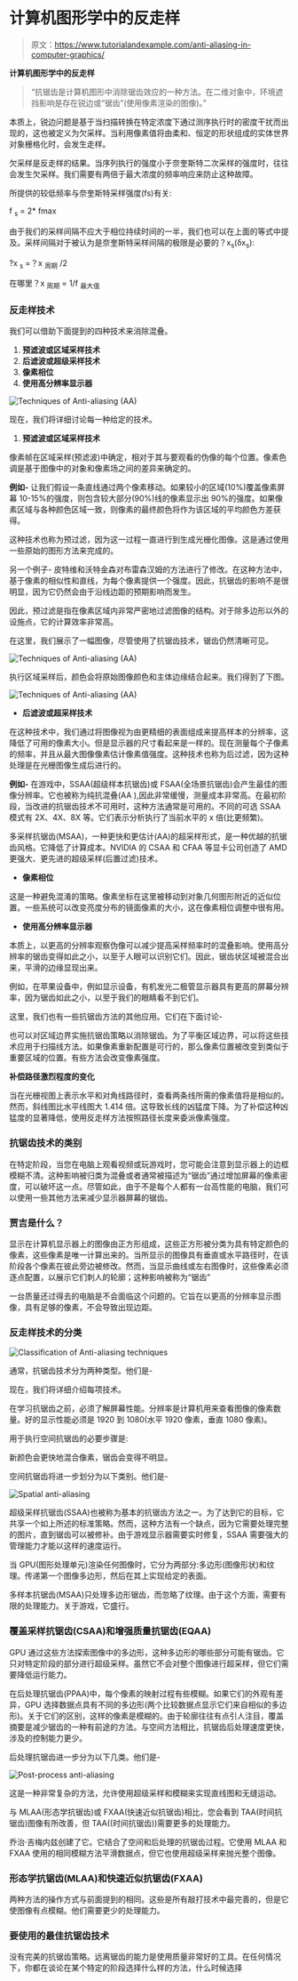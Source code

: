 # 计算机图形学中的反走样

> 原文：<https://www.tutorialandexample.com/anti-aliasing-in-computer-graphics/>

**计算机图形学中的反走样**

> “抗锯齿是计算机图形中消除锯齿效应的一种方法。在二维对象中，环境遮挡影响是存在锐边或“锯齿”(使用像素渲染的图像)。”

本质上，锐边问题是基于当扫描转换在特定浓度下通过测序执行时的密度干扰而出现的，这也被定义为欠采样。当利用像素值将由柔和、恒定的形状组成的实体世界对象栅格化时，会发生走样。

欠采样是反走样的结果。当序列执行的强度小于奈奎斯特二次采样的强度时，往往会发生欠采样。我们需要有两倍于最大浓度的频率响应来防止这种故障。

所提供的较低频率与奈奎斯特采样强度(fs)有关:

f <sub>s</sub> = 2* fmax

由于我们的采样间隔不应大于相位持续时间的一半，我们也可以在上面的等式中提及。采样间隔对于被认为是奈奎斯特采样间隔的极限是必要的？x<sub>s</sub>(δx<sub>s</sub>):

?x <sub>s</sub> =？x <sub>周期</sub> /2

在哪里？x <sub>周期</sub> = 1/f <sub>最大值</sub>

### 反走样技术

我们可以借助下面提到的四种技术来消除混叠。

1.  **预滤波或区域采样技术**
2.  **后滤波或超级采样技术**
3.  **像素相位**
4.  **使用高分辨率显示器**

![Techniques of Anti-aliasing (AA)](img/aa15588b4dac66784a89ad111ec1b132.png)

现在，我们将详细讨论每一种给定的技术。

1.  **预滤波或区域采样技术**

像素帧在区域采样(预滤波)中确定，相对于其与要观看的伪像的每个位置。像素色调是基于图像中的对象和像素场之间的差异来确定的。

**例如-** 让我们假设一条直线通过两个像素移动。如果较小的区域(10%)覆盖像素屏幕 10-15%的强度，则包含较大部分(90%)线的像素显示出 90%的强度。如果像素区域与各种颜色区域一致，则像素的最终颜色将作为该区域的平均颜色方差获得。

这种技术也称为预过滤，因为这一过程一直进行到生成光栅化图像。这是通过使用一些原始的图形方法来完成的。

另一个例子- 皮特维和沃特金森对布雷森汉姆的方法进行了修改。在这种方法中，基于像素的相似性和直线，为每个像素提供一个强度。因此，抗锯齿的影响不是很明显，因为它仍然会由于沿线边距的预期影响而发生。

因此，预过滤是指在像素区域内非常严密地过滤图像的结构。对于除多边形以外的设施点，它的计算效率非常高。

在这里，我们展示了一幅图像，尽管使用了抗锯齿技术，锯齿仍然清晰可见。

![Techniques of Anti-aliasing (AA)](img/c4811cdb4ce1c25285cbed7d396737a8.png)

执行区域采样后，颜色会将原始图像颜色和主体边缘结合起来。我们得到了下图。

![Techniques of Anti-aliasing (AA)](img/5bdd7739b7cf54a27611df3ceca7264d.png)

*   **后滤波或超采样技术**

在这种技术中，我们通过将图像视为由更精细的表面组成来提高样本的分辨率，这降低了可用的像素大小。但是显示器的尺寸看起来是一样的。现在测量每个子像素的频率，并且从最大图像像素估计像素值强度。这种技术也称为后过滤，因为这种处理是在光栅图像生成后进行的。

**例如-** 在游戏中，SSAA(超级样本抗锯齿)或 FSAA(全场景抗锯齿)会产生最佳的图像分辨率。它也被称为纯抗混叠(AA ),因此非常缓慢，测量成本非常高。在最初阶段，当改进的抗锯齿技术不可用时，这种方法通常是可用的。不同的可选 SSAA 模式有 2X、4X、8X 等。它们表示分析执行了当前水平的 x 倍(比更频繁)。

多采样抗锯齿(MSAA)，一种更快和更估计(AA)的超采样形式，是一种优越的抗锯齿风格。它降低了计算成本。NVIDIA 的 CSAA 和 CFAA 等显卡公司创造了 AMD 更强大、更先进的超级采样(后置过滤)技术。

*   **像素相位**

这是一种避免混淆的策略。像素坐标在这里被移动到对象几何图形附近的近似位置。一些系统可以改变亮度分布的镜面像素的大小，这在像素相位调整中很有用。

*   **使用高分辨率显示器**

本质上，以更高的分辨率观察伪像可以减少提高采样频率时的混叠影响。使用高分辨率的锯齿变得如此之小，以至于人眼可以识别它们。因此，锯齿状区域被混合出来，平滑的边缘显现出来。

例如，在苹果设备中，例如显示设备，有机发光二极管显示器具有更高的屏幕分辨率，因为锯齿如此之小，以至于我们的眼睛看不到它们。

这里，我们也有一些抗锯齿方法的其他应用。它们在下面讨论-

也可以对区域边界实施抗锯齿策略以消除锯齿。为了平衡区域边界，可以将这些技术应用于扫描线方法。如果像素重新配置是可行的，那么像素位置被改变到类似于重要区域的位置。有些方法会改变像素强度。

**补偿路径激烈程度的变化**

当在光栅视图上表示水平和对角线路径时，查看两条线所需的像素值将是相似的。然而，斜线图比水平线图大 1.414 倍。这导致长线的凶猛度下降。为了补偿这种凶猛度的显著降低，使用反走样方法按照路径长度来委派像素强度。

### 抗锯齿技术的类别

在特定阶段，当您在电脑上观看视频或玩游戏时，您可能会注意到显示器上的边框模糊不清。这种影响被归类为混叠或者通常被描述为“锯齿”通过增加屏幕的像素密度，可以破坏这一点。尽管如此，由于不是每个人都有一台高性能的电脑，我们可以使用一些其他方法来减少显示器屏幕的锯齿。

### 贾吉是什么？

显示在计算机显示器上的图像由正方形组成，这些正方形被分类为具有特定颜色的像素，这些像素是唯一计算出来的。当所显示的图像具有垂直或水平路径时，在该阶段各个像素在彼此旁边被修改。然而，当显示曲线或左右图像时，这些像素必须逐点配置，以展示它们刺人的轮廓；这种影响被称为“锯齿”

一台质量还过得去的电脑是不会面临这个问题的。它旨在以更高的分辨率显示图像，具有足够的像素，不会导致出现边距。

### 反走样技术的分类

![Classification of Anti-aliasing techniques](img/c88da51bf1e6d90877a6f7e9449cb2a8.png)

通常，抗锯齿技术分为两种类型。他们是-

现在，我们将详细介绍每项技术。

在学习抗锯齿之前，必须了解屏幕性能。分辨率是计算机用来查看图像的像素数量。好的显示性能必须是 1920 到 1080(水平 1920 像素，垂直 1080 像素)。

用于执行空间抗锯齿的必要步骤是:

新颜色会更快地混合像素，锯齿会变得不明显。

空间抗锯齿将进一步划分为以下类别。他们是-

![Spatial anti-aliasing](img/21d495fd3566fbd3a33d7cb41ec894f4.png)

超级采样抗锯齿(SSAA)也被称为基本的抗锯齿方法之一。为了达到它的目标，它共享一个如上所述的标准策略。然而，这种方法有一个缺点，因为它需要处理完整的图片，直到锯齿可以被修补。由于游戏显示器需要实时修复，SSAA 需要强大的管理能力才能以这样的速度运行。

当 GPU(图形处理单元)渲染任何图像时，它分为两部分:多边形(图像形状)和纹理。传递第一个图像多边形，然后在其上实现给定的表面。

多样本抗锯齿(MSAA)只处理多边形锯齿，而忽略了纹理。由于这个方面，需要有限的处理能力。关于游戏，它盛行。

### 覆盖采样抗锯齿(CSAA)和增强质量抗锯齿(EQAA)

GPU 通过这些方法探索图像中的多边形，这种多边形的哪些部分可能有锯齿。它只对特定阶段的部分进行超级采样。虽然它不会对整个图像进行超采样，但它们需要降低运行能力。

在后处理抗锯齿(PPAA)中，每个像素的映射过程有些模糊。如果它们的外观有差异，GPU 选择数据点具有不同的多边形(两个比较数据点显示它们来自相似的多边形)。关于它们的区别，这样的像素是模糊的。由于轮廓往往有点引人注目，覆盖摘要是减少锯齿的一种有前途的方法。与空间方法相比，抗锯齿后处理速度更快，涉及的控制能力更少。

后处理抗锯齿进一步分为以下几类。他们是-

![Post-process anti-aliasing](img/7a445d13cb6d1c48028ef7e02be8db40.png)

这是一种非常复杂的方法，允许使用超级采样和模糊来实现直线图和无缝运动。

与 MLAA(形态学抗锯齿)或 FXAA(快速近似抗锯齿)相比，您会看到 TAA(时间抗锯齿)图像有所改善，但 TAA((时间抗锯齿))需要更多的处理能力。

乔治·吉梅内兹创建了它。它结合了空间和后处理的抗锯齿过程。它使用 MLAA 和 FXAA 使用的相同模糊方法平滑数据点，但它也使用超级采样来抛光整个图像。

### 形态学抗锯齿(MLAA)和快速近似抗锯齿(FXAA)

两种方法的操作方式与前面提到的相同。这些是所有敲打技术中最完善的，但是它使图像有点模糊。他们需要更少的处理能力。

### 要使用的最佳抗锯齿技术

没有完美的抗锯齿策略。远离锯齿的能力是使用质量非常好的工具。在任何情况下，你都在谈论在某个特定的阶段选择什么样的方法，什么时候选择